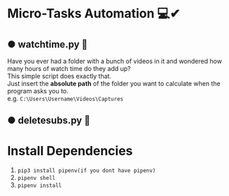 # Micro-Tasks Automation 💻✔
## ● watchtime.py 📄
Have you ever had a folder with a bunch of videos in it and wondered how many hours of watch time do they add up?<br>
This simple script does exactly that.<br>
Just insert the **absolute path** of the folder you want to calculate when the program asks you to.<br>
e.g. `C:\Users\Username\Videos\Captures`
  
## ● deletesubs.py 📄



# Install Dependencies
1. `pip3 install pipenv(if you dont have pipenv)`
2. `pipenv shell`
3. `pipenv install`